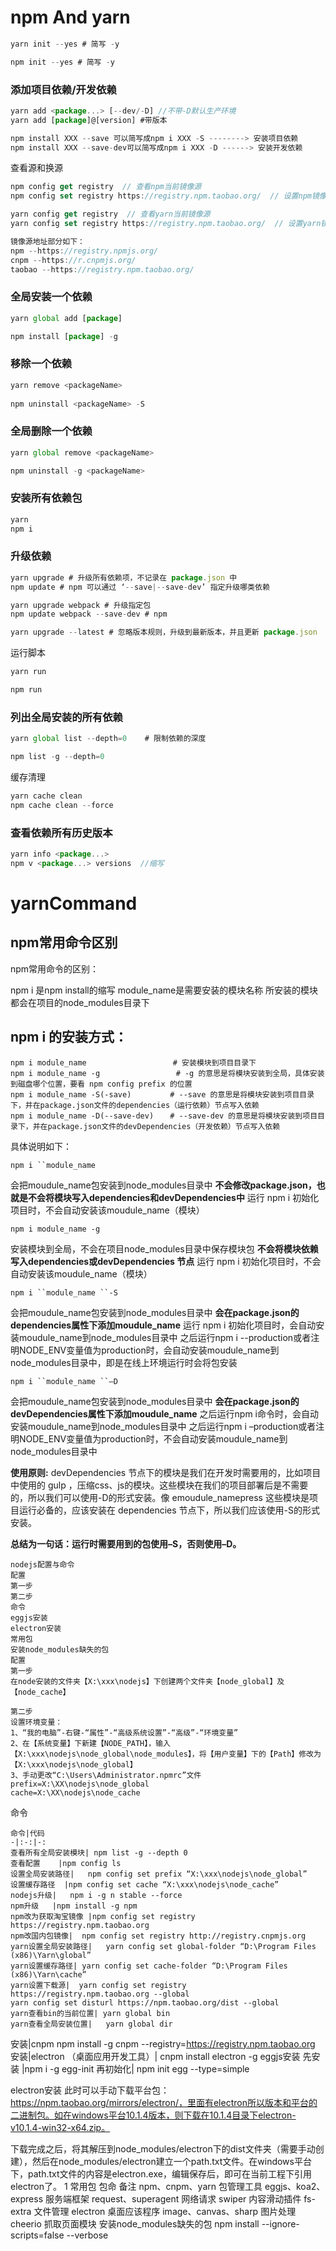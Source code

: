 # npm And yarn

```js
yarn init --yes # 简写 -y

npm init --yes # 简写 -y
```

### 添加项目依赖/开发依赖

```js
yarn add <package...> [--dev/-D] //不带-D默认生产环境
yarn add [package]@[version] #带版本

npm install XXX --save 可以简写成npm i XXX -S --------> 安装项目依赖
npm install XXX --save-dev可以简写成npm i XXX -D ------> 安装开发依赖
```

查看源和换源

```js
npm config get registry  // 查看npm当前镜像源
npm config set registry https://registry.npm.taobao.org/  // 设置npm镜像源为淘宝镜像

yarn config get registry  // 查看yarn当前镜像源
yarn config set registry https://registry.npm.taobao.org/  // 设置yarn镜像源为淘宝镜像

镜像源地址部分如下：
npm --https://registry.npmjs.org/
cnpm --https://r.cnpmjs.org/
taobao --https://registry.npm.taobao.org/
```

### 全局安装一个依赖

```js
yarn global add [package]

npm install [package] -g 
```

### 移除一个依赖

```js
yarn remove <packageName>
    
npm uninstall <packageName> -S
```

### 全局删除一个依赖

```js
yarn global remove <packageName>

npm uninstall -g <packageName>    
```

### 安装所有依赖包
```js
yarn 
npm i
```

### 升级依赖
```js
yarn upgrade # 升级所有依赖项，不记录在 package.json 中
npm update # npm 可以通过 ‘--save|--save-dev’ 指定升级哪类依赖

yarn upgrade webpack # 升级指定包
npm update webpack --save-dev # npm

yarn upgrade --latest # 忽略版本规则，升级到最新版本，并且更新 package.json
```

运行脚本
```js
yarn run

npm run
```

### 列出全局安装的所有依赖
```js
yarn global list --depth=0    # 限制依赖的深度

npm list -g --depth=0
```

缓存清理
```js
yarn cache clean
npm cache clean --force
```

### 查看依赖所有历史版本
```js
yarn info <package...>
npm v <package...> versions  //缩写
```

# yarnCommand

## npm常用命令区别

npm常用命令的区别：

npm i 是npm install的缩写
module_name是需要安装的模块名称
所安装的模块都会在项目的node_modules目录下

## npm i 的安装方式：

```
npm i module_name 　　　　　　　　     # 安装模块到项目目录下
npm i module_name -g 　　　　　　      # -g 的意思是将模块安装到全局，具体安装到磁盘哪个位置，要看 npm config prefix 的位置
npm i module_name -S(-save) 　　　 　# --save 的意思是将模块安装到项目目录下，并在package.json文件的dependencies（运行依赖）节点写入依赖
npm i module_name -D(--save-dev)　  # --save-dev 的意思是将模块安装到项目目录下，并在package.json文件的devDependencies（开发依赖）节点写入依赖
```

具体说明如下：

`npm i ``module_name`

会把moudule_name包安装到node_modules目录中
**不会修改package.json，也就是不会将模块写入dependencies和devDependencies中**
运行 npm i 初始化项目时，不会自动安装该moudule_name（模块）

`npm i module_name -g`

安装模块到全局，不会在项目node_modules目录中保存模块包
**不会将模块依赖写入dependencies或devDependencies 节点**
运行 npm i 初始化项目时，不会自动安装该moudule_name（模块）

`npm i ``module_name ``-S`

会把moudule_name包安装到node_modules目录中
**会在package.json的dependencies属性下添加moudule_name**
运行 npm i 初始化项目时，会自动安装moudule_name到node_modules目录中
之后运行npm i --production或者注明NODE_ENV变量值为production时，会自动安装moudule_name到node_modules目录中，即是在线上环境运行时会将包安装

`npm i ``module_name ``–D`

会把moudule_name包安装到node_modules目录中
**会在package.json的devDependencies属性下添加moudule_name**
之后运行npm i命令时，会自动安装moudule_name到node_modules目录中
之后运行npm i –production或者注明NODE_ENV变量值为production时，不会自动安装moudule_name到node_modules目录中

**使用原则:**
devDependencies 节点下的模块是我们在开发时需要用的，比如项目中使用的 gulp ，压缩css、js的模块。这些模块在我们的项目部署后是不需要的，所以我们可以使用-D的形式安装。像 emoudule_namepress 这些模块是项目运行必备的，应该安装在 dependencies 节点下，所以我们应该使用-S的形式安装。

**总结为一句话：运行时需要用到的包使用–S，否则使用–D。**
```
nodejs配置与命令
配置
第一步
第二步
命令
eggjs安装
electron安装
常用包
安装node_modules缺失的包
配置
第一步
在node安装的文件夹【X:\xxx\nodejs】下创建两个文件夹【node_global】及【node_cache】

第二步
设置环境变量：
1、“我的电脑”-右键-“属性”-“高级系统设置”-“高级”-“环境变量”
2、在【系统变量】下新建【NODE_PATH】，输入【X:\xxx\nodejs\node_global\node_modules】，将【用户变量】下的【Path】修改为【X:\xxx\nodejs\node_global】
3、手动更改“C:\Users\Administrator.npmrc”文件
prefix=X:\XX\nodejs\node_global
cache=X:\XX\nodejs\node_cache
```
命令
```text
命令|代码
-|:-:|-:
查看所有全局安装模块|	npm list -g --depth 0
查看配置	|npm config ls
设置全局安装路径|	npm config set prefix “X:\xxx\nodejs\node_global”
设置缓存路径	|npm config set cache “X:\xxx\nodejs\node_cache”
nodejs升级|	npm i -g n stable --force
npm升级	|npm install -g npm
npm改为获取淘宝镜像	|npm config set registry https://registry.npm.taobao.org
npm改国内包镜像|	npm config set registry http://registry.cnpmjs.org
yarn设置全局安装路径|	yarn config set global-folder “D:\Program Files (x86)\Yarn\global”
yarn设置缓存路径|	yarn config set cache-folder “D:\Program Files (x86)\Yarn\cache”
yarn设置下载源|	yarn config set registry https://registry.npm.taobao.org --global
yarn config set disturl https://npm.taobao.org/dist --global
yarn查看bin的当前位置|	yarn global bin
yarn查看全局安装位置|	yarn global dir
```
安装|cnpm	npm install -g cnpm --registry=https://registry.npm.taobao.org
安装|electron
（桌面应用开发工具）|	cnpm install electron -g
eggjs安装
先安装 |npm i -g egg-init
再初始化| npm init egg --type=simple

electron安装
此时可以手动下载平台包：https://npm.taobao.org/mirrors/electron/，里面有electron所以版本和平台的二进制包。如在windows平台10.1.4版本，则下载在10.1.4目录下electron-v10.1.4-win32-x64.zip。

下载完成之后，将其解压到node_modules/electron下的dist文件夹（需要手动创建），然后在node_modules/electron建立一个path.txt文件。在windows平台下，path.txt文件的内容是electron.exe，编辑保存后，即可在当前工程下引用electron了。
1
常用包
包命	备注
npm、cnpm、yarn	包管理工具
eggjs、koa2、express	服务端框架
request、superagent	网络请求
swiper	内容滑动插件
fs-extra	文件管理
electron	桌面应该程序
image、canvas、sharp	图片处理
cheerio	抓取页面模块
安装node_modules缺失的包
npm install --ignore-scripts=false --verbose

